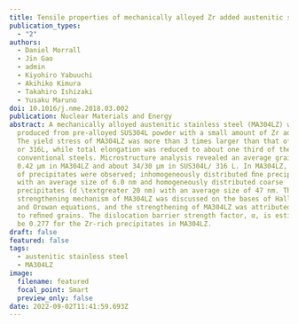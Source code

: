 ```yaml
---
title: Tensile properties of mechanically alloyed Zr added austenitic stainless steel
publication_types:
  - "2"
authors:
  - Daniel Morrall
  - Jin Gao
  - admin
  - Kiyohiro Yabuuchi
  - Akihiko Kimura
  - Takahiro Ishizaki
  - Yusaku Maruno
doi: 10.1016/j.nme.2018.03.002
publication: Nuclear Materials and Energy
abstract: A mechanically alloyed austenitic stainless steel (MA304LZ) was
  produced from pre-alloyed SUS304L powder with a small amount of Zr addition.
  The yield stress of MA304LZ was more than 3 times larger than that of SUS304L
  or 316L, while total elongation was reduced to about one third of the
  conventional steels. Microstructure analysis revealed an average grain size of
  0.42 µm in MA304LZ and about 34/30 µm in SUS304L/ 316 L. In MA304LZ, two types
  of precipitates were observed; inhomogeneously distributed ﬁne precipitates
  with an average size of 6.0 nm and homogeneously distributed coarse
  precipitates (d \textgreater 20 nm) with an average size of 47 nm. The
  strengthening mechanism of MA304LZ was discussed on the bases of Hall-Petch
  and Orowan equations, and the strengthening of MA304LZ was attributed mostly
  to reﬁned grains. The dislocation barrier strength factor, α, is estimated to
  be 0.277 for the Zr-rich precipitates in MA304LZ.
draft: false
featured: false
tags:
  - austenitic stainless steel
  - MA304LZ
image:
  filename: featured
  focal_point: Smart
  preview_only: false
date: 2022-09-02T11:41:59.693Z
---
```

